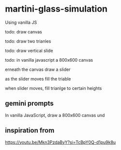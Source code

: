 # martini-glass-simulation
Using vanilla JS



todo: draw canvas

todo: draw two trianles

todo: draw vertical slide

todo: 
in vanilla javascript a 800x600 canvas

erneath the canvas draw a slider

as the slider moves fill the triable

when slider moves, fill trianlge to certain heights



## gemini prompts
In vanilla JavaScript, draw a 800x600 canvas
und



## inspiration from
https://youtu.be/Mkn3PzdaByY?si=TcBpY0Q-d1pu9k8u

